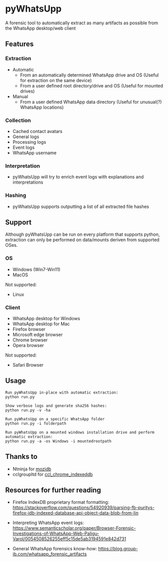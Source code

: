 # pyWhatsUpp

A forensic tool to automatically extract as many artifacts as possible from the WhatsApp desktop/web client

## Features

### Extraction

* Automatic
    - From an automatically determined WhatsApp drive and OS (Useful for extraction on the same device)
    - From a user defined root directory/drive and OS (Useful for mounted drives)
* Manual
    - From a user defined WhatsApp data directory (Useful for unusual(?) WhatsApp locations)

### Collection

* Cached contact avatars
* General logs
* Processing logs
* Event logs
* WhatsApp username

### Interpretation

* pyWhatsUpp will try to enrich event logs with explanations and interpretations

### Hashing

* pyWhatsUpp supports outputting a list of all extracted file hashes

## Support

Although pyWhatsUpp can be run on every platform that supports python,
extraction can only be performed on data/mounts deriven from supported OSes.

### OS

* Windows (Win7-Win11)
* MacOS

Not supported:

* Linux

### Client

* WhatsApp desktop for Windows
* WhatsApp desktop for Mac
* Firefox browser
* Microsoft edge browser
* Chrome browser
* Opera browser

Not supported:

* Safari Browser

## Usage

```
Run pyWhatsUpp in-place with automatic extraction:
python run.py

Show verbose logs and generate sha256 hashes:
python run.py -v -ha

Run pyWhatsUpp on a specific WhatsApp folder
python run.py -i folderpath

Run pyWhatsUpp on a mounted windows installation drive and perform automatic extraction:
python run.py -a -os Windows -i mountedrootpath

```

## Thanks to

* Ntninja for [mozidb](https://gitlab.com/ntninja/moz-idb-edit/-/tree/master)
* cclgroupltd for [ccl_chrome_indexeddb](https://github.com/cclgroupltd/ccl_chrome_indexeddb)

## Resources for further reading

* Firefox IndexDB proprietary format formatting: https://stackoverflow.com/questions/54920939/parsing-fb-puritys-firefox-idb-indexed-database-api-object-data-blob-from-lin

* Interpreting WhatsApp event logs: https://www.semanticscholar.org/paper/Browser-Forensic-Investigations-of-WhatsApp-Web-Paligu-Varol/0054508526255eff5c15de5ab3194591e842d731
* General WhatsApp forensics know-how: https://blog.group-ib.com/whatsapp_forensic_artifacts